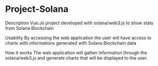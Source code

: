 # Project-Solana

Description
Vue.Js project developed with solana/web3.js to show stats from Solana Blockchain

Usability
By accessing the web application the user will have access to charts with informations generated with Solana Blockchain data

How it works
The web application will gather information through the solana/web3.js and generate charts that will be displayed to the user.
